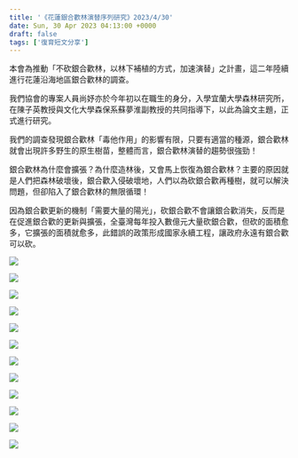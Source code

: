 ```yaml
---
title: '《花蓮銀合歡林演替序列研究》2023/4/30'
date: Sun, 30 Apr 2023 04:13:00 +0000
draft: false
tags: ['復育短文分享']
---
```


本會為推動「不砍銀合歡林，以林下補植的方式，加速演替」之計畫，這二年陸續進行花蓮沿海地區銀合歡林的調查。

我們協會的專案人員尚妤亦於今年初以在職生的身分，入學宜蘭大學森林研究所，在陳子英教授與文化大學森保系蘇夢淮副教授的共同指導下，以此為論文主題，正式進行研究。

我們的調查發現銀合歡林「毒他作用」的影響有限，只要有適當的種源，銀合歡林就會出現許多野生的原生樹苗，整體而言，銀合歡林演替的趨勢很強勁！

銀合歡林為什麼會擴張？為什麼造林後，又會馬上恢復為銀合歡林？主要的原因就是人們把森林破壞後，銀合歡入侵破壞地，人們以為砍銀合歡再種樹，就可以解決問題，但卻陷入了銀合歡林的無限循環！

因為銀合歡更新的機制「需要大量的陽光」，砍銀合歡不會讓銀合歡消失，反而是在促進銀合歡的更新與擴張，全臺灣每年投入數億元大量砍銀合歡，但砍的面積愈多，它擴張的面積就愈多，此錯誤的政策形成國家永續工程，讓政府永遠有銀合歡可以砍。

![](https://www.reforestation.tw/wp-content/uploads/2023/10/m612x918.jpg)

![](https://www.reforestation.tw/wp-content/uploads/2023/10/m800x1200-1.jpg)

![](https://www.reforestation.tw/wp-content/uploads/2023/10/m800x1200-2.jpg)

![](https://www.reforestation.tw/wp-content/uploads/2023/10/m800x1200-3.jpg)

![](https://www.reforestation.tw/wp-content/uploads/2023/10/m800x1200-4.jpg)

![](https://www.reforestation.tw/wp-content/uploads/2023/10/m800x1200-5.jpg)

![](https://www.reforestation.tw/wp-content/uploads/2023/10/m800x1200-6.jpg)

![](https://www.reforestation.tw/wp-content/uploads/2023/10/m800x1200-7.jpg)

![](https://www.reforestation.tw/wp-content/uploads/2023/10/m800x1200-8.jpg)

![](https://www.reforestation.tw/wp-content/uploads/2023/10/m800x1200-9-1.jpg)

![](https://www.reforestation.tw/wp-content/uploads/2023/10/m800x1200-10.jpg)

![](https://www.reforestation.tw/wp-content/uploads/2023/10/m800x1200-9.jpg)
